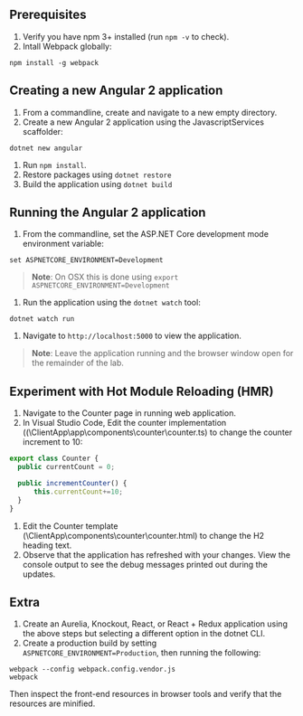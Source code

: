 ## Prerequisites
1. Verify you have npm 3+ installed (run `npm -v` to check).
1. Intall Webpack globally:

  ```
  npm install -g webpack
  ```
## Creating a new Angular 2 application
1. From a commandline, create and navigate to a new empty directory.
1. Create a new Angular 2 application using the JavascriptServices scaffolder:
  ```
  dotnet new angular
  ```
1. Run `npm install`.
1. Restore packages using `dotnet restore`
1. Build the application using `dotnet build`

## Running the Angular 2 application
1. From the commandline, set the ASP.NET Core development mode environment variable:

  ```
  set ASPNETCORE_ENVIRONMENT=Development
  ```
> **Note**: On OSX this is done using `export ASPNETCORE_ENVIRONMENT=Development`
  
1. Run the application using the `dotnet watch` tool:

  ```
  dotnet watch run
  ```
1. Navigate to `http://localhost:5000` to view the application.

> **Note**: Leave the application running and the browser window open for the remainder of the lab.

## Experiment with Hot Module Reloading (HMR)
1. Navigate to the Counter page in running web application.
1. In Visual Studio Code, Edit the counter implementation ((\ClientApp\app\components\counter\counter.ts) to change the counter increment to 10:

  ``` typescript
  export class Counter {
    public currentCount = 0;

    public incrementCounter() {
        this.currentCount+=10;
    }
  }
  ```
1. Edit the Counter template (\ClientApp\components\counter\counter.html) to change the H2 heading text.
1. Observe that the application has refreshed with your changes. View the console output to see the debug messages printed out during the updates.

## Extra
1. Create an Aurelia, Knockout, React, or React + Redux application using the above steps but selecting a different option in the dotnet CLI.
1. Create a production build by setting `ASPNETCORE_ENVIRONMENT=Production`, then running the following:

  ```
  webpack --config webpack.config.vendor.js
  webpack
  ```
Then inspect the front-end resources in browser tools and verify that the resources are minified.
